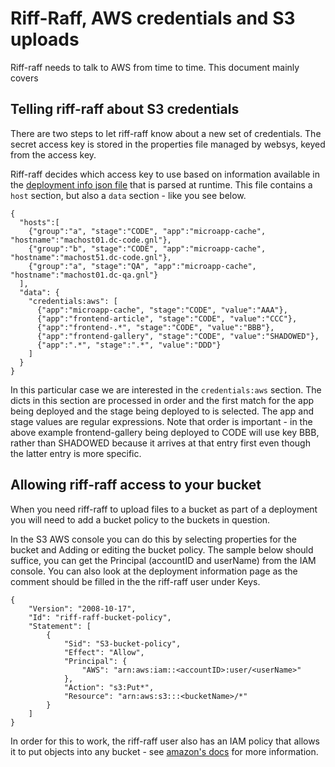 <!--- prev:externalRequest next:dashboards -->
Riff-Raff, AWS credentials and S3 uploads
=========================================

Riff-raff needs to talk to AWS from time to time. This document mainly covers

Telling riff-raff about S3 credentials
--------------------------------------

There are two steps to let riff-raff know about a new set of credentials.  The secret access key is stored in the
properties file managed by websys, keyed from the access key.

Riff-raff decides which access key to use based on information available in the
[deployment info json file](../magenta-lib/deployinfo) that is parsed at runtime.  This file contains a `host` section,
but also a `data` section - like you see below.

    {
      "hosts":[
        {"group":"a", "stage":"CODE", "app":"microapp-cache", "hostname":"machost01.dc-code.gnl"},
        {"group":"b", "stage":"CODE", "app":"microapp-cache", "hostname":"machost51.dc-code.gnl"},
        {"group":"a", "stage":"QA", "app":"microapp-cache", "hostname":"machost01.dc-qa.gnl"}
      ],
      "data": {
        "credentials:aws": [
          {"app":"microapp-cache", "stage":"CODE", "value":"AAA"},
          {"app":"frontend-article", "stage":"CODE", "value":"CCC"},
          {"app":"frontend-.*", "stage":"CODE", "value":"BBB"},
          {"app":"frontend-gallery", "stage":"CODE", "value":"SHADOWED"},
          {"app":".*", "stage":".*", "value":"DDD"}
        ]
      }
    }

In this particular case we are interested in the `credentials:aws` section. The dicts in this section are processed in
order and the first match for the app being deployed and the stage being deployed to is selected.  The app and stage
values are regular expressions.  Note that order is important - in the above example frontend-gallery being deployed to
CODE will use key BBB, rather than SHADOWED because it arrives at that entry first even though the latter entry
is more specific.

Allowing riff-raff access to your bucket
----------------------------------------

When you need riff-raff to upload files to a bucket as part of a deployment you will need to add a bucket policy to
the buckets in question.

In the S3 AWS console you can do this by selecting properties for the bucket and Adding or editing the bucket policy.
 The sample below should suffice, you can get the Principal (accountID and userName) from the IAM console.  You can
 also look at the deployment information page as the comment should be filled in the the riff-raff user under Keys.

    {
        "Version": "2008-10-17",
        "Id": "riff-raff-bucket-policy",
        "Statement": [
            {
                "Sid": "S3-bucket-policy",
                "Effect": "Allow",
                "Principal": {
                    "AWS": "arn:aws:iam::<accountID>:user/<userName>"
                },
                "Action": "s3:Put*",
                "Resource": "arn:aws:s3:::<bucketName>/*"
            }
        ]
    }

In order for this to work, the riff-raff user also has an IAM policy that allows it to put objects into any bucket - see
 [amazon's docs](http://docs.amazonwebservices.com/IAM/latest/UserGuide/Delegation.html) for more information.